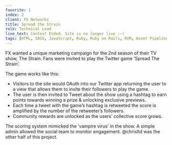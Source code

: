 ```yaml
---
favorite: 1
index: 2
client: FX Networks
title: Spread the Strain
role: Technical Lead
live_text: Contest Ended. Site is no longer live :-(
tags: [HTML, SASS, JavaScript, Ruby, Ruby on Rails, RVM, Asset Pipeline, erb, Sidekiq, PostgreSQL, Heroku, Redis, Clockwork, Twitter REST API, OAuth, Homebrew, Google Analytics, Google Search Console, Hirefire, Text to Audio API, Vimeo API, rspec]
---
```

FX wanted a unique marketing campaign for the 2nd season of their TV show, The Strain. Fans were invited to play the Twitter game ‘Spread The Strain’.

The game works like this:

* Visitors to the site would OAuth into our Twitter app returning the user to a view that allows them to invite their followers to play the game.
* The user is then invited to Tweet about the show using a hashtag to earn points towards winning a prize & unlocking exclusive previews.
* Each time a tweet with the game’s hashtag is retweeted the score is amplified by the number of the retweeter’s followers.
* Community rewards are unlocked as the users’ collective score grows.

The scoring system mimicked the ‘vampire virus’ in the show. A simple admin allowed the social team to monitor engagement. @chrisltd was the other half of this project.







